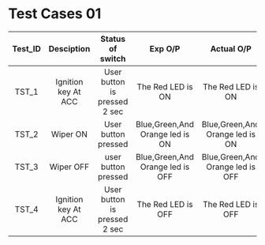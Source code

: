 # Test Cases 01
|Test_ID|Desciption|Status of switch|Exp O/P|Actual O/P|Type of Test|
|:--:|:--:|:--:|:--:|:--:|:--:|
|TST_1|Ignition key At ACC| User button is pressed 2 sec|The Red LED is ON|The Red LED is ON|Requirements Based|
|TST_2|Wiper ON|User button pressed|Blue,Green,And Orange led is ON|Blue,Green,And Orange led is ON|Requirements Based|
|TST_3|Wiper OFF|user button pressed|Blue,Green,And Orange led is OFF|Blue,Green,And Orange led is OFF|Requirements Based|
|TST_4|Ignition key At ACC|User button is pressed 2 sec |The Red LED is OFF|The Red LED is OFF|Requirements Based|
